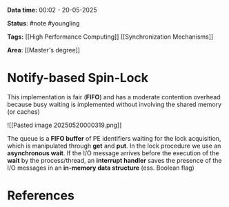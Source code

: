 **Data time:** 00:02 - 20-05-2025

**Status**: #note #youngling 

**Tags:** [[High Performance Computing]] [[Synchronization Mechanisms]]

**Area**: [[Master's degree]]
# Notify-based Spin-Lock

This implementation is fair (**FIFO**) and has a moderate contention overhead because busy waiting is implemented without involving the shared memory (or caches)

![[Pasted image 20250520000319.png]]

The queue is a **FIFO buffer** of PE identifiers waiting for the lock acquisition, which is manipulated through **get** and  **put**. In the lock procedure we use an **asynchronous wait**. If the I/O message arrives before the execution of the **wait** by the process/thread, an **interrupt handler** saves the presence of the I/O messages in an **in-memory data structure** (ess. Boolean flag)
# References